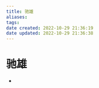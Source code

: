 ```yaml
---
title: 驰雄
aliases: 
tags: 
date created: 2022-10-29 21:36:19
date updated: 2022-10-29 21:36:38
---
```


# 驰雄

- 